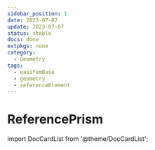 ```yaml
---
sidebar_position: 1
date: 2023-07-07
update: 2023-07-07
status: stable
docs: done
extpkgs: none
category:
  - Geometry
tags:
  - easifemBase
  - geometry
  - referenceElement
---
```


# ReferencePrism

import DocCardList from '@theme/DocCardList';

<DocCardList />
